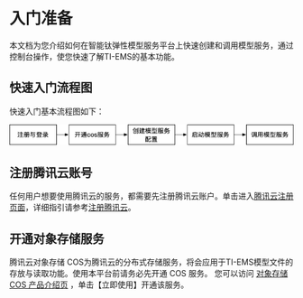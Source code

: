 # 入门准备
本文档为您介绍如何在智能钛弹性模型服务平台上快速创建和调用模型服务，通过控制台操作，使您快速了解TI-EMS的基本功能。
## 快速入门流程图
快速入门基本流程图如下：

![](pics1/快速入门流程图.png)
## 注册腾讯云账号
任何用户想要使用腾讯云的服务，都需要先注册腾讯云账户。单击进入[腾讯云注册页面](https://cloud.tencent.com/register)，详细指引请参考[注册腾讯云](https://cloud.tencent.com/document/product/378/17985)。
## 开通对象存储服务
腾讯云对象存储 COS为腾讯云的分布式存储服务，将会应用于TI-EMS模型文件的存放与读取功能。使用本平台前请务必先开通 COS 服务。
您可以访问 [对象存储 COS 产品介绍页](https://cloud.tencent.com/product/cos) ，单击【立即使用】开通该服务。

